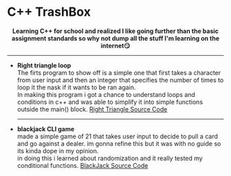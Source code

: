 # C++ TrashBox
**<p align="center"><b>Learning C++ for school and realized I like going further than the basic assignment standards so why not dump all the stuff I'm learning on the internet😏️</b></p>**

---
* **Right triangle loop**
  <br>The firts program to show off is a simple one that first takes a character from user input and then an integer that specifies the number of times to loop it the nask if it wants to be ran again.<br>
  In making this program i got a chance to understand loops and conditions in c++ and was able to simplify it into simple functions outside the main() block.  [Right Triangle Source Code](https://github.com/dumbbutt0/cpp-trashbox/blob/main/right-triangle "Right Triangle")<br>

  ---
* **blackjack CLI game**
  <br>made a simple game of 21 that takes user input to decide to pull a card and go against a dealer. im gonna refine this but it was with no guide so its kinda dope in my opinion.<br>
  in doing this i learned about randomization and it really tested my conditional functions.
  [BlackJack Source Code](https://github.com/dumbbutt0/cpp-trashbox/blob/main/blackjack "BlackJack")<br>
